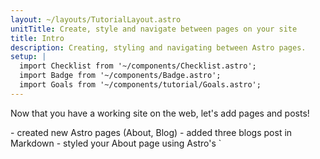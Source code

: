 ```yaml
---
layout: ~/layouts/TutorialLayout.astro
unitTitle: Create, style and navigate between pages on your site
title: Intro
description: Creating, styling and navigating between Astro pages.
setup: |
  import Checklist from '~/components/Checklist.astro';
  import Badge from '~/components/Badge.astro';
  import Goals from '~/components/tutorial/Goals.astro';
---
```


Now that you have a working site on the web, let's add pages and posts!

<Goals>
  - created new Astro pages (About, Blog)
  - added three blogs post in Markdown
  - styled your About page using Astro's `<style>` tags
</Goals>

 In this Module, you will learn about the **two sections of a `.astro` file** and how they work together to create the content for a page on your website. You'll also add blog posts written as Markdown (`.md`) files. Want to make a new page? You'll add a new `.astro` or `.md` file to your project.

 <iframe src="https://stackblitz.com/edit/github-ateemj?embed=1&file=src/pages/index.astro&theme=dark"></iframe>

### Anatomy of an Astro file
```astro title="src/pages/a-typical-astro-file.astro"
--- 
// Astro Script (frontmatter) 
// Written in JavaScript/TypeScript
// used for imports, variables, functions…
---
<!-- Astro Template (body) -->  
<!-- Written in Astro (HTML with additional JSX-like features) -->
<!-- contains HTML elements, components, JX/JSX espressions -->
```

[.astro file example image, annotated - CAN WE GET A HIPPO SAMPLE WITH THE NEW CODE COMMENTS??]

## Before you go

### Checklist for moving on

<Checklist key="pages">
- [ ] I am ready to make some new pages for my Astro website!
</Checklist>
